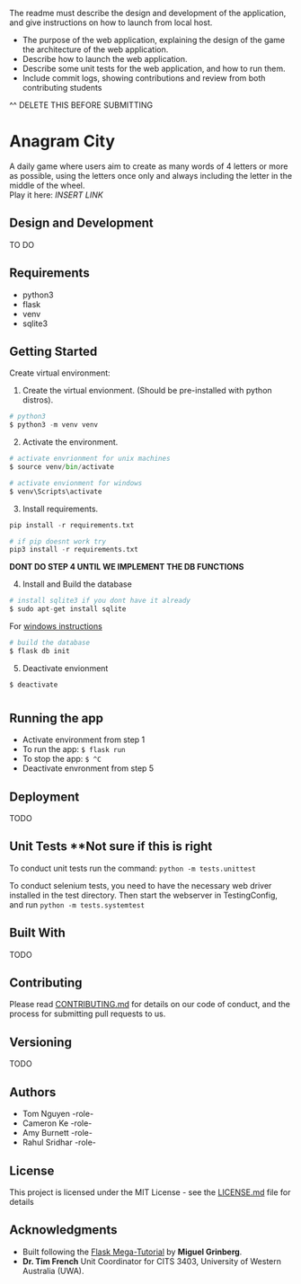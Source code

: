 The readme must describe the design and development of the application, and give instructions on how to launch from local host.

* The purpose of the web application, explaining the design of the game
the architecture of the web application.
* Describe how to launch the web application.
* Describe some unit tests for the web application, and how to run them.
* Include commit logs, showing contributions and review from both contributing students

^^ DELETE THIS BEFORE SUBMITTING 

# Anagram City
A daily game where users aim to create as many words of 4 letters or more as possible, using the letters once only and always including the letter in the middle of the wheel.  
Play it here: *INSERT LINK*

## Design and Development
TO DO 


## Requirements
- python3
- flask
- venv
- sqlite3

## Getting Started
Create virtual environment: 

1. Create the virtual envionment. (Should be pre-installed with python distros).
```python
# python3
$ python3 -m venv venv

```

2. Activate the environment.

```python
# activate envrionment for unix machines
$ source venv/bin/activate

# activate envionment for windows
$ venv\Scripts\activate
```

3. Install requirements.
```python
pip install -r requirements.txt

# if pip doesnt work try
pip3 install -r requirements.txt
```
**DONT DO STEP 4 UNTIL WE IMPLEMENT THE DB FUNCTIONS**

4. Install and Build the database 
```python
# install sqlite3 if you dont have it already
$ sudo apt-get install sqlite
```
For [windows instructions](https://www.sqlitetutorial.net/download-install-sqlite/)

```python
# build the database
$ flask db init
```

5. Deactivate envionment
```python
$ deactivate
```
#

## Running the app

- Activate environment from step 1
- To run the app: ```$ flask run```
- To stop the app: ```$ ^C```
- Deactivate envronment from step 5

## Deployment
TODO

## Unit Tests **Not sure if this is right
To conduct unit tests run the command:  `python -m tests.unittest`

To conduct selenium tests, you need to have the necessary web driver installed in the test directory. Then start the webserver in TestingConfig, and run `python -m tests.systemtest`

## Built With
TODO

## Contributing
Please read [CONTRIBUTING.md](https://gist.github.com/PurpleBooth/b24679402957c63ec426) for details on our code of conduct, and the process for submitting pull requests to us.

## Versioning
TODO

## Authors
* Tom Nguyen -role-
* Cameron Ke -role-
* Amy Burnett -role-
* Rahul Sridhar -role-

## License
This project is licensed under the MIT License - see the [LICENSE.md](LICENSE.md) file for details

## Acknowledgments

- Built following the [Flask Mega-Tutorial](https://blog.miguelgrinberg.com/post/the-flask-mega-tutorial-part-i-hello-world) by **Miguel Grinberg**.
- **Dr. Tim French** Unit Coordinator for CITS 3403, University of Western Australia (UWA).

